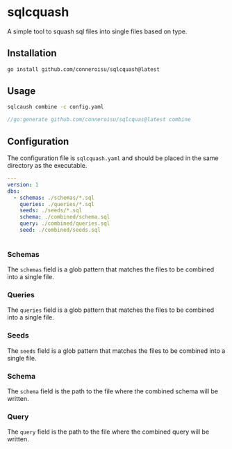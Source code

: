 # sqlcquash

A simple tool to squash sql files into single files based on type.

## Installation

```bash
go install github.com/conneroisu/sqlcquash@latest
```

## Usage

```bash
sqlcaush combine -c config.yaml
```

```go
//go:generate github.com/conneroisu/sqlcquas@latest combine
```

## Configuration

The configuration file is `sqlcquash.yaml` and should be placed in the same directory as the executable.

```yaml
---
version: 1
dbs:
  - schemas: ./schemas/*.sql
    queries: ./queries/*.sql
    seeds: ./seeds/*.sql
    schema: ./combined/schema.sql
    query: ./combined/queries.sql
    seed: ./combined/seeds.sql
        
```

### Schemas

The `schemas` field is a glob pattern that matches the files to be combined into a single file.

### Queries

The `queries` field is a glob pattern that matches the files to be combined into a single file.

### Seeds

The `seeds` field is a glob pattern that matches the files to be combined into a single file.

### Schema

The `schema` field is the path to the file where the combined schema will be written.

### Query

The `query` field is the path to the file where the combined query will be written.
